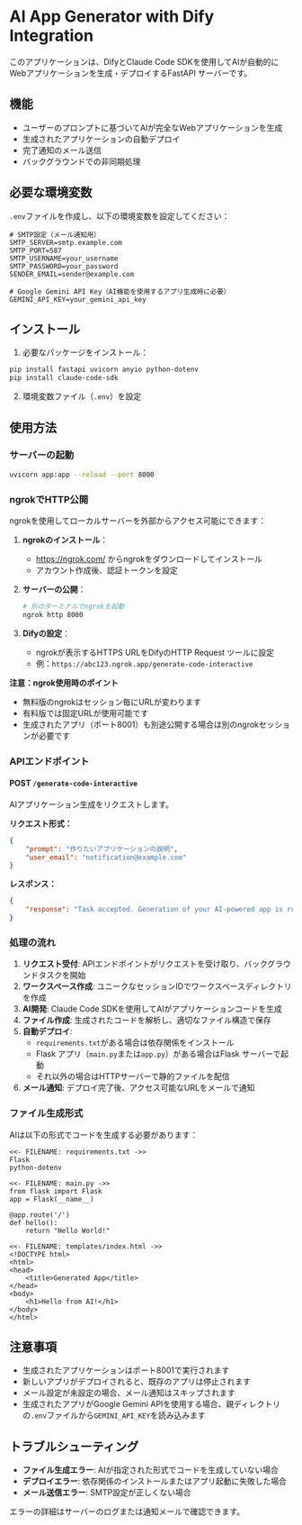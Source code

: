 # AI App Generator with Dify Integration

このアプリケーションは、DifyとClaude Code SDKを使用してAIが自動的にWebアプリケーションを生成・デプロイするFastAPI サーバーです。

## 機能

- ユーザーのプロンプトに基づいてAIが完全なWebアプリケーションを生成
- 生成されたアプリケーションの自動デプロイ
- 完了通知のメール送信
- バックグラウンドでの非同期処理

## 必要な環境変数

`.env`ファイルを作成し、以下の環境変数を設定してください：

```env
# SMTP設定（メール通知用）
SMTP_SERVER=smtp.example.com
SMTP_PORT=587
SMTP_USERNAME=your_username
SMTP_PASSWORD=your_password
SENDER_EMAIL=sender@example.com

# Google Gemini API Key（AI機能を使用するアプリ生成時に必要）
GEMINI_API_KEY=your_gemini_api_key
```

## インストール

1. 必要なパッケージをインストール：
```bash
pip install fastapi uvicorn anyio python-dotenv
pip install claude-code-sdk
```

2. 環境変数ファイル（`.env`）を設定

## 使用方法

### サーバーの起動

```bash
uvicorn app:app --reload --port 8000
```

### ngrokでHTTP公開

ngrokを使用してローカルサーバーを外部からアクセス可能にできます：

1. **ngrokのインストール**：
   - https://ngrok.com/ からngrokをダウンロードしてインストール
   - アカウント作成後、認証トークンを設定

2. **サーバーの公開**：
   ```bash
   # 別のターミナルでngrokを起動
   ngrok http 8000
   ```

3. **Difyの設定**：
   - ngrokが表示するHTTPS URLをDifyのHTTP Request ツールに設定
   - 例：`https://abc123.ngrok.app/generate-code-interactive`

**注意：ngrok使用時のポイント**
- 無料版のngrokはセッション毎にURLが変わります
- 有料版では固定URLが使用可能です
- 生成されたアプリ（ポート8001）も別途公開する場合は別のngrokセッションが必要です

### APIエンドポイント

#### POST `/generate-code-interactive`

AIアプリケーション生成をリクエストします。

**リクエスト形式：**
```json
{
    "prompt": "作りたいアプリケーションの説明",
    "user_email": "notification@example.com"
}
```

**レスポンス：**
```json
{
    "response": "Task accepted. Generation of your AI-powered app is running in the background. You will receive an email upon completion."
}
```

### 処理の流れ

1. **リクエスト受付**: APIエンドポイントがリクエストを受け取り、バックグラウンドタスクを開始
2. **ワークスペース作成**: ユニークなセッションIDでワークスペースディレクトリを作成
3. **AI開発**: Claude Code SDKを使用してAIがアプリケーションコードを生成
4. **ファイル作成**: 生成されたコードを解析し、適切なファイル構造で保存
5. **自動デプロイ**: 
   - `requirements.txt`がある場合は依存関係をインストール
   - Flask アプリ（`main.py`または`app.py`）がある場合はFlask サーバーで起動
   - それ以外の場合はHTTPサーバーで静的ファイルを配信
6. **メール通知**: デプロイ完了後、アクセス可能なURLをメールで通知

### ファイル生成形式

AIは以下の形式でコードを生成する必要があります：

```
<<- FILENAME: requirements.txt ->>
Flask
python-dotenv

<<- FILENAME: main.py ->>
from flask import Flask
app = Flask(__name__)

@app.route('/')
def hello():
    return "Hello World!"

<<- FILENAME: templates/index.html ->>
<!DOCTYPE html>
<html>
<head>
    <title>Generated App</title>
</head>
<body>
    <h1>Hello from AI!</h1>
</body>
</html>
```

## 注意事項

- 生成されたアプリケーションはポート8001で実行されます
- 新しいアプリがデプロイされると、既存のアプリは停止されます
- メール設定が未設定の場合、メール通知はスキップされます
- 生成されたアプリがGoogle Gemini APIを使用する場合、親ディレクトリの`.env`ファイルから`GEMINI_API_KEY`を読み込みます

## トラブルシューティング

- **ファイル生成エラー**: AIが指定された形式でコードを生成していない場合
- **デプロイエラー**: 依存関係のインストールまたはアプリ起動に失敗した場合
- **メール送信エラー**: SMTP設定が正しくない場合

エラーの詳細はサーバーのログまたは通知メールで確認できます。
